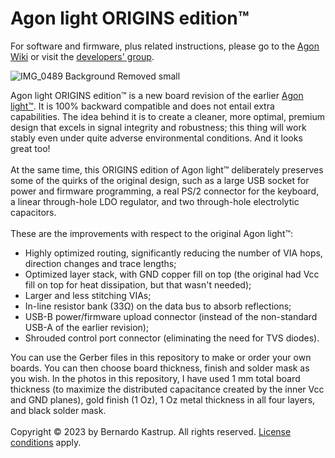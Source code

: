 # Agon light ORIGINS edition™

For software and firmware, plus related instructions, please go to the <a href="https://github.com/breakintoprogram/agon-docs/wiki">Agon Wiki</a> or visit the <a href="https://www.facebook.com/groups/agoncomputer">developers' group</a>. 

![IMG_0489 Background Removed small](https://github.com/TheByteAttic/AgonORIGINS/assets/69539226/ce5cd024-0671-4303-9a74-fef4bcb837c0)

Agon light ORIGINS edition™ is a new board revision of the earlier <a href="https://github.com/TheByteAttic/AgonLight">Agon light™</a>. It is 100% backward compatible and does not entail extra capabilities. The idea behind it is to create a cleaner, more optimal, premium design that excels in signal integrity and robustness; this thing will work stably even under quite adverse environmental conditions. And it looks great too!<br><br>
At the same time, this ORIGINS edition of Agon light™ deliberately preserves some of the quirks of the original design, such as a large USB socket for power and firmware programming, a real PS/2 connector for the keyboard, a linear through-hole LDO regulator, and two through-hole electrolytic capacitors.<br><br>
These are the improvements with respect to the original Agon light™:
<UL>
  <LI>Highly optimized routing, significantly reducing the number of VIA hops, direction changes and trace lengths;</LI>
  <LI>Optimized layer stack, with GND copper fill on top (the original had Vcc fill on top for heat dissipation, but that wasn't needed);</LI>
  <LI>Larger and less stitching VIAs;</LI>
  <LI>In-line resistor bank (33Ω) on the data bus to absorb reflections;</LI>
  <LI>USB-B power/firmware upload connector (instead of the non-standard USB-A of the earlier revision);</LI>
  <LI>Shrouded control port connector (eliminating the need for TVS diodes).</LI>
</UL>
You can use the Gerber files in this repository to make or order your own boards. You can then choose board thickness, finish and solder mask as you wish. In the photos in this repository, I have used 1 mm total board thickness (to maximize the distributed capacitance created by the inner Vcc and GND planes), gold finish (1 Oz), 1 Oz metal thickness in all four layers, and black solder mask.
<br><br>
Copyright © 2023 by Bernardo Kastrup. All rights reserved. <a href="https://github.com/TheByteAttic/AgonORIGINS/blob/main/LICENSE">License conditions</a> apply.

